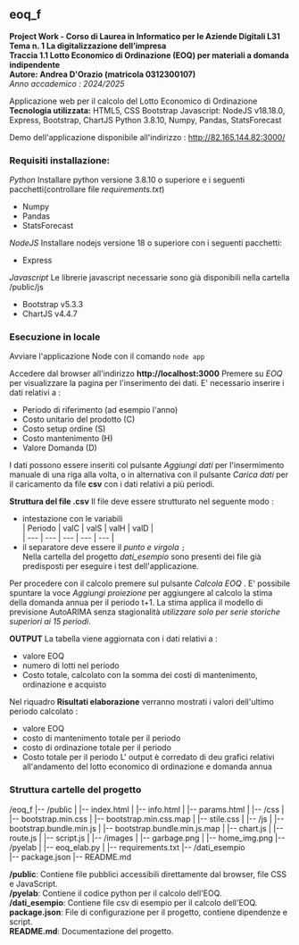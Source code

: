 ## eoq_f
**Project Work - Corso di Laurea in Informatico per le Aziende Digitali L31**  
**Tema n. 1 La digitalizzazione dell’impresa**  
**Traccia 1.1 Lotto Economico di Ordinazione (EOQ) per materiali a domanda indipendente**  
**Autore: Andrea D'Orazio (matricola 0312300107)**  
*Anno accademico : 2024/2025*  

Applicazione web per il calcolo del Lotto Economico di Ordinazione  
**Tecnologia utilizzata:**
HTML5, CSS Bootstrap
Javascript: NodeJS v18.18.0, Express, Bootstrap, ChartJS
Python 3.8.10, Numpy, Pandas, StatsForecast  

Demo dell'applicazione disponibile all'indirizzo : http://82.165.144.82:3000/  
### Requisiti installazione:
*Python*
Installare python versione 3.8.10 o superiore e i seguenti pacchetti(controllare file *requirements.txt*)
- Numpy
- Pandas
- StatsForecast

*NodeJS*
Installare  nodejs versione 18 o superiore con i seguenti pacchetti:
- Express

*Javascript*
Le librerie javascript necessarie sono già disponibili nella cartella /public/js
- Bootstrap v5.3.3
- ChartJS v4.4.7

### Esecuzione in locale
Avviare l'applicazione Node con il comando 
`node app`

Accedere dal browser all'indirizzo **http://localhost:3000**
Premere su *EOQ* per visualizzare la pagina per l'inserimento dei dati.
E' necessario inserire i dati relativi a :
- Periodo di riferimento (ad esempio l'anno)
- Costo unitario del prodotto (C)
- Costo setup ordine (S)
- Costo mantenimento (H)
- Valore Domanda (D)

I dati possono essere inseriti col pulsante *Aggiungi dati* per l'insermimento manuale di una 
riga alla volta, o in alternativa con il pulsante *Carica dati* per il caricamento da file **csv** con i dati relativi a più periodi.

**Struttura del file .csv**
Il file deve essere strutturato nel seguente modo :
- intestazione con le variabili  
| Periodo | valC | valS | valH | valD |  
| --- | --- | --- | --- | --- |
- il separatore deve essere il *punto e virgola* `;`  
Nella cartella del progetto *dati_esempio* sono presenti dei file già predisposti per eseguire i test dell'applicazione.

Per procedere con il calcolo premere sul pulsante *Calcola EOQ* .
E' possibile spuntare la voce *Aggiungi proiezione* per aggiungere al calcolo la stima della domanda annua
per il periodo t+1. La stima applica il modello di previsione AutoARIMA senza stagionalità *utilizzare solo per
serie storiche superiori ai 15 periodi*.

**OUTPUT**
La tabella viene aggiornata con i dati relativi a :
- valore EOQ
- numero di lotti nel periodo
- Costo totale, calcolato con la somma dei costi di mantenimento, ordinazione e acquisto

Nel riquadro **Risultati elaborazione** verranno mostrati i valori dell'ultimo periodo calcolato :
- valore EOQ
- costo di mantenimento totale per il periodo
- costo di ordinazione totale per il periodo
- Costo totale per il periodo
L' output è corredato di deu grafici relativi all'andamento del lotto economico di ordinazione e domanda annua

### Struttura cartelle del progetto
/eoq_f
|-- /public
|   |-- index.html
|   |-- info.html
|   |-- params.html
|   |-- /css
|       |-- bootstrap.min.css
|       |-- bootstrap.min.css.map
|       |-- stile.css
|   |-- /js
|       |-- bootstrap.bundle.min.js
|       |-- bootstrap.bundle.min.js.map
|       |-- chart.js
|       |-- route.js
|       |-- script.js
|   |-- /images
|       |-- garbage.png
|       |-- home_img.png
|-- /pyelab
|   |-- eoq_elab.py
|   |-- requirements.txt
|-- /dati_esempio   
|-- package.json
|-- README.md

**/public**: Contiene file pubblici accessibili direttamente dal browser, file CSS e JavaScript.  
**/pyelab**: Contiene  il codice python per il calcolo dell'EOQ.  
**/dati_esempio**: Contiene file csv di esempio per il calcolo dell'EOQ.  
**package.json**: File di configurazione per il progetto, contiene dipendenze e script.  
**README.md**: Documentazione del progetto.  
